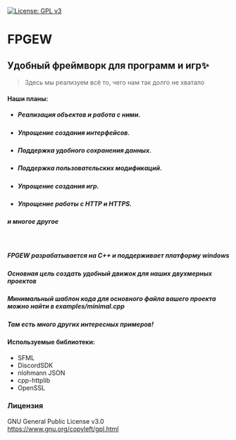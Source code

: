 [![License: GPL v3](https://img.shields.io/badge/License-GPLv3-blue.svg)](https://www.gnu.org/licenses/gpl-3.0)

# FPGEW
## Удобный фреймворк для программ и игр✨ 
>Здесь мы реализуем всё то, чего нам так долго не хватало

#### Наши планы:
- ##### Реализация объектов и работа с ними.
- ##### Упрощение создания интерфейсов.
- ##### Поддержка удобного сохранения данных.
- ##### Поддержка пользовательских модификаций.
- ##### Упрощение создания игр.
- ##### Упрощение работы с HTTP и HTTPS.
##### *и многое другое*

<br> 

##### FPGEW разрабатывается на C++ и поддерживает платформу windows

##### Основная цель создать *удобный движок для наших двухмерных проектов*

##### **Минимальный шаблон кода для основного файла вашего проекта можно найти в examples/minimal.cpp**

##### **Там есть много других интересных примеров!**

#### Используемые библиотеки:
- SFML
- DiscordSDK
- nlohmann JSON
- cpp-httplib
- OpenSSL

### Лицензия
GNU General Public License v3.0 <br>
https://www.gnu.org/copyleft/gpl.html
